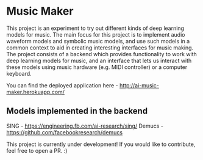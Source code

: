 # Music Maker

This project is an experiment to try out different kinds of deep learning models for music. The main focus for this project is to implement audio waveform models and symbolic music models, and use such models in a common context to aid in creating interesting interfaces for music making. The project consists of a backend which provides functionality to work with deep learning models for music, and an interface that lets us interact with these models using music hardware (e.g. MIDI controller) or a computer keyboard.

You can find the deployed application here - http://ai-music-maker.herokuapp.com/

## Models implemented in the backend

SING - https://engineering.fb.com/ai-research/sing/
Demucs - https://github.com/facebookresearch/demucs

This project is currently under development! If you would like to contribute, feel free to open a PR. :)
